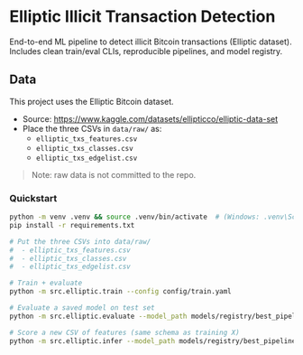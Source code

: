# Elliptic Illicit Transaction Detection

End-to-end ML pipeline to detect illicit Bitcoin transactions (Elliptic dataset).
Includes clean train/eval CLIs, reproducible pipelines, and model registry.

## Data

This project uses the Elliptic Bitcoin dataset.

- Source: https://www.kaggle.com/datasets/ellipticco/elliptic-data-set
- Place the three CSVs in `data/raw/` as:
  - `elliptic_txs_features.csv`
  - `elliptic_txs_classes.csv`
  - `elliptic_txs_edgelist.csv`

> Note: raw data is not committed to the repo.

### Quickstart

```bash
python -m venv .venv && source .venv/bin/activate  # (Windows: .venv\Scripts\activate)
pip install -r requirements.txt

# Put the three CSVs into data/raw/
#  - elliptic_txs_features.csv
#  - elliptic_txs_classes.csv
#  - elliptic_txs_edgelist.csv

# Train + evaluate
python -m src.elliptic.train --config config/train.yaml

# Evaluate a saved model on test set
python -m src.elliptic.evaluate --model_path models/registry/best_pipeline.joblib

# Score a new CSV of features (same schema as training X)
python -m src.elliptic.infer --model_path models/registry/best_pipeline.joblib --input new_features.csv --output scores.csv